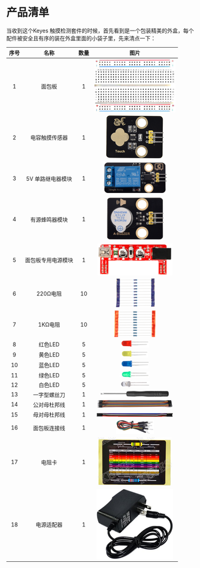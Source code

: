 # 产品清单

当收到这个Keyes 触摸检测套件的时候，首先看到是一个包装精美的外盒，每个配件被安全且有序的装在外盒里面的小袋子里，先来清点一下：

| 序号 | 名称 | 数量 | 图片 |
| :--: | :--: | :--: | :--: |
| 1 | 面包板 | 1 | ![图片不存在](./media/b7c6a61f9050e53f64bdeca423a32892.png)|
| 2 | 电容触摸传感器 | 1 | ![图片不存在](./media/0cb891d41725d75b702317477bd2441f.png) |
| 3 | 5V 单路继电器模块 | 1 | ![图片不存在](./media/1677c94f2390adeb3df19bfabd6ced88.png) |
| 4 | 有源蜂鸣器模块 | 1 | ![图片不存在](./media/08cac8e036b616593db2d11a13d7922d.png) |
| 5  |面包板专用电源模块|1|![图片不存在](./media/62ad1c318f4507c38556f376c502bbe9.png)|
| 6 | 220Ω电阻 | 10 | ![图片不存在](./media/83dd3936e779ba45cddf56600115789d.png) |
| 7 | 1KΩ电阻 | 10 | ![图片不存在](./media/9b934d4a221b3b257a455c3b3c4228e2.png)|
| 8 | 红色LED | 5 |![图片不存在](./media/28c28e6163de71f861c1f8f9bf621ee2.png)|
| 9 | 黄色LED | 5 | ![图片不存在](./media/538628fed136c06e104ae01b69774d34.png)|
| 10 | 蓝色LED | 5 |![图片不存在](./media/f6bbd58a5d3ad73cbbb4f9dc6dbebce0.png) |
| 11 | 绿色LED | 5 |![图片不存在](./media/cede9aadb081f8efbe1aa2884452296f.png) |
| 12 | 白色LED | 5 | ![图片不存在](./media/8aebcf71e0db1a7f97458ee667b22878.png)|
| 13 | 一字型螺丝刀  | 1 |![图片不存在](./media/f5504973a1c7bd3a74e8a9370a3c2358.png)|
| 14 |公对母杜邦线|1| ![图片不存在](./media/dda94299cc2abaff2c9cb8ff7ce365ff.jpg)|
| 15 |母对母杜邦线|1| ![图片不存在](./media/69e6d113c252cd1742d38913cb2f1b5b.png)|
| 16 | 面包板连接线 | 1 | ![图片不存在](./media/b146f1221b43b628375e658c8c0bc91f.png)|
| 17 |电阻卡 | 1 |![图片不存在](./media/443cb9da6e229e8e2ec048855e7dc367.png) |
| 18| 电源适配器 | 1 | ![图片不存在](./media/20a54fcaa52b0e56f8f185644cad8c12.png)|
